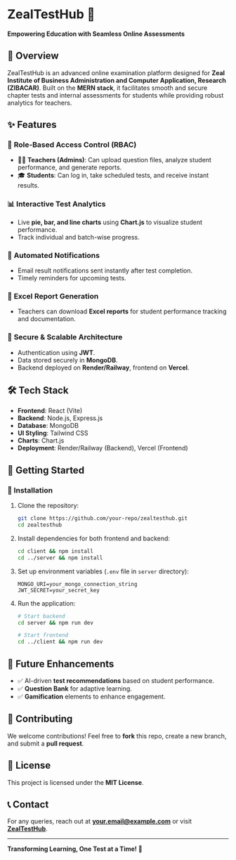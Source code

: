 # ZealTestHub 🚀

**Empowering Education with Seamless Online Assessments**

## 📌 Overview
ZealTestHub is an advanced online examination platform designed for **Zeal Institute of Business Administration and Computer Application, Research (ZIBACAR)**. Built on the **MERN stack**, it facilitates smooth and secure chapter tests and internal assessments for students while providing robust analytics for teachers.

## ✨ Features
### 🔹 **Role-Based Access Control (RBAC)**
- 👨‍🏫 **Teachers (Admins)**: Can upload question files, analyze student performance, and generate reports.
- 🎓 **Students**: Can log in, take scheduled tests, and receive instant results.

### 📊 **Interactive Test Analytics**
- Live **pie, bar, and line charts** using **Chart.js** to visualize student performance.
- Track individual and batch-wise progress.

### 📩 **Automated Notifications**
- Email result notifications sent instantly after test completion.
- Timely reminders for upcoming tests.

### 📑 **Excel Report Generation**
- Teachers can download **Excel reports** for student performance tracking and documentation.

### 🔐 **Secure & Scalable Architecture**
- Authentication using **JWT**.
- Data stored securely in **MongoDB**.
- Backend deployed on **Render/Railway**, frontend on **Vercel**.

## 🛠️ Tech Stack
- **Frontend**: React (Vite)
- **Backend**: Node.js, Express.js
- **Database**: MongoDB
- **UI Styling**: Tailwind CSS
- **Charts**: Chart.js
- **Deployment**: Render/Railway (Backend), Vercel (Frontend)

## 🚀 Getting Started
### 🔧 Installation
1. Clone the repository:
   ```sh
   git clone https://github.com/your-repo/zealtesthub.git
   cd zealtesthub
   ```
2. Install dependencies for both frontend and backend:
   ```sh
   cd client && npm install
   cd ../server && npm install
   ```
3. Set up environment variables (`.env` file in `server` directory):
   ```env
   MONGO_URI=your_mongo_connection_string
   JWT_SECRET=your_secret_key
   ```
4. Run the application:
   ```sh
   # Start backend
   cd server && npm run dev
   
   # Start frontend
   cd ../client && npm run dev
   ```

## 📌 Future Enhancements
- ✅ AI-driven **test recommendations** based on student performance.
- ✅ **Question Bank** for adaptive learning.
- ✅ **Gamification** elements to enhance engagement.

## 🤝 Contributing
We welcome contributions! Feel free to **fork** this repo, create a new branch, and submit a **pull request**.

## 📜 License
This project is licensed under the **MIT License**.

## 📞 Contact
For any queries, reach out at **your.email@example.com** or visit **[ZealTestHub](https://zealtesthub.com)**.

---

**Transforming Learning, One Test at a Time! 🚀**

